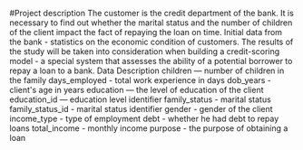 
#Project description
The customer is the credit department of the bank. It is necessary to find out whether the marital status and the number of children of the client impact the fact of repaying the loan on time. Initial data from the bank - statistics on the economic condition of customers.
The results of the study will be taken into consideration when building a credit-scoring model - a special system that assesses the ability of a potential borrower to repay a loan to a bank.
Data Description
children — number of children in the family
days_employed - total work experience in days
dob_years - client's age in years
education — the level of education of the client
education_id — education level identifier
family_status - marital status
family_status_id - marital status identifier
gender - gender of the client
income_type - type of employment
debt - whether he had debt to repay loans
total_income - monthly income
purpose - the purpose of obtaining a loan
